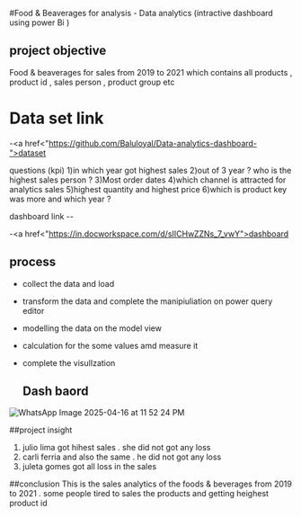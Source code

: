 #Food & Beaverages  for analysis  - Data analytics (intractive dashboard using power Bi )
## project objective 
Food &  beaverages for sales from 2019 to 2021 which contains all products , product id , sales person , product group  etc 

# Data set link 
-<a href<"https://github.com/Baluloyal/Data-analytics-dashboard-">dataset  </a>

questions (kpi)
1)in which year got highest sales 
2)out of 3 year ? who is the highest sales person ?
3)Most order dates 
4)which channel is attracted for analytics sales 
5)highest quantity and highest price 
6)which is product key was more and which year ?

dashboard link --

-<a href<"https://in.docworkspace.com/d/sIICHwZZNs_7_vwY">dashboard</a>
## process 
- collect the data and  load
- transform the data and complete the manipiuliation on power query editor
- modelling the data on the model view
- calculation for the some values amd measure it
- complete the visulIzation


  ## Dash baord

![WhatsApp Image 2025-04-16 at 11 52 24 PM](https://github.com/user-attachments/assets/c5379e07-9c9c-4dc9-9b03-67f107aadd9c)


##project insight 

1) julio lima  got hihest sales . she did not got any loss
2) carli ferria and also the same . he did not got any loss
3) juleta gomes got all loss in the sales

##conclusion 
This is the sales analytics of the foods & beverages  from 2019 to 2021 . some people tired to sales the products and getting heighest product id 


  

